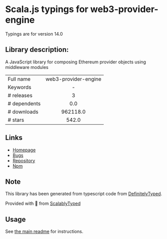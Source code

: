 
# Scala.js typings for web3-provider-engine

Typings are for version 14.0

## Library description:
A JavaScript library for composing Ethereum provider objects using middleware modules

|                    |                 |
| ------------------ | :-------------: |
| Full name          | web3-provider-engine |
| Keywords           | - |
| # releases         | 3 |
| # dependents       | 0.0 |
| # downloads        | 962118.0 |
| # stars            | 542.0 |

## Links
- [Homepage](https://github.com/MetaMask/web3-provider-engine#readme)
- [Bugs](https://github.com/MetaMask/web3-provider-engine/issues)
- [Repository](https://github.com/MetaMask/web3-provider-engine)
- [Npm](https://www.npmjs.com/package/web3-provider-engine)
    


## Note
This library has been generated from typescript code from [DefinitelyTyped](https://definitelytyped.org).

Provided with :purple_heart: from [ScalablyTyped](https://github.com/oyvindberg/ScalablyTyped)

## Usage
See [the main readme](../../readme.md) for instructions.



